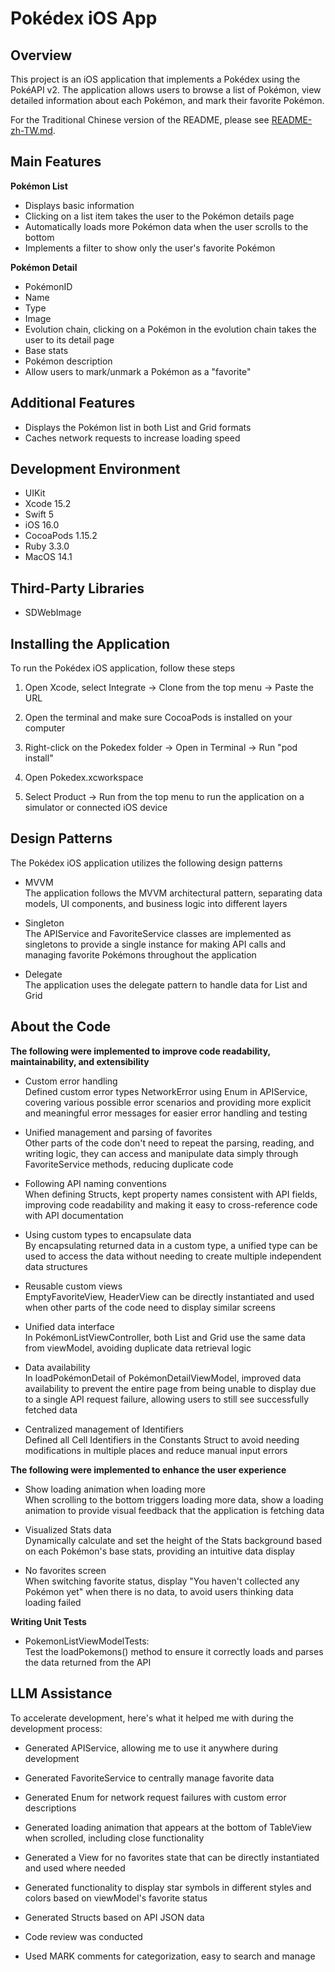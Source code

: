 # Pokédex iOS App

## Overview

This project is an iOS application that implements a Pokédex using the PokéAPI v2. The application allows users to browse a list of Pokémon, view detailed information about each Pokémon, and mark their favorite Pokémon.

For the Traditional Chinese version of the README, please see [README-zh-TW.md](README-zh-tw.md).

## Main Features

**Pokémon List**

- Displays basic information
- Clicking on a list item takes the user to the Pokémon details page
- Automatically loads more Pokémon data when the user scrolls to the bottom
- Implements a filter to show only the user's favorite Pokémon

**Pokémon Detail**

- PokémonID
- Name
- Type
- Image
- Evolution chain, clicking on a Pokémon in the evolution chain takes the user to its detail page
- Base stats
- Pokémon description
- Allow users to mark/unmark a Pokémon as a "favorite"

## Additional Features

- Displays the Pokémon list in both List and Grid formats
- Caches network requests to increase loading speed

## Development Environment

- UIKit
- Xcode 15.2
- Swift 5
- iOS 16.0
- CocoaPods 1.15.2
- Ruby 3.3.0
- MacOS 14.1

## Third-Party Libraries

- SDWebImage

## Installing the Application

To run the Pokédex iOS application, follow these steps

1. Open Xcode, select Integrate -> Clone from the top menu -> Paste the URL

2. Open the terminal and make sure CocoaPods is installed on your computer

3. Right-click on the Pokedex folder -> Open in Terminal -> Run "pod install"

4. Open Pokedex.xcworkspace 

5. Select Product -> Run from the top menu to run the application on a simulator or connected iOS device

## Design Patterns

The Pokédex iOS application utilizes the following design patterns

- MVVM  
  The application follows the MVVM architectural pattern, separating data models, UI components, and business logic into different layers

- Singleton  
  The APIService and FavoriteService classes are implemented as singletons to provide a single instance for making API calls and managing favorite Pokémons throughout the application

- Delegate  
  The application uses the delegate pattern to handle data for List and Grid

## About the Code

**The following were implemented to improve code readability, maintainability, and extensibility**

- Custom error handling  
  Defined custom error types NetworkError using Enum in APIService, covering various possible error scenarios and providing more explicit and meaningful error messages for easier error handling and testing

- Unified management and parsing of favorites  
  Other parts of the code don't need to repeat the parsing, reading, and writing logic, they can access and manipulate data simply through FavoriteService methods, reducing duplicate code

- Following API naming conventions  
  When defining Structs, kept property names consistent with API fields, improving code readability and making it easy to cross-reference code with API documentation

- Using custom types to encapsulate data  
  By encapsulating returned data in a custom type, a unified type can be used to access the data without needing to create multiple independent data structures 

- Reusable custom views  
  EmptyFavoriteView, HeaderView can be directly instantiated and used when other parts of the code need to display similar screens

- Unified data interface  
  In PokémonListViewController, both List and Grid use the same data from viewModel, avoiding duplicate data retrieval logic

- Data availability  
  In loadPokémonDetail of PokémonDetailViewModel, improved data availability to prevent the entire page from being unable to display due to a single API request failure, allowing users to still see successfully fetched data

- Centralized management of Identifiers  
  Defined all Cell Identifiers in the Constants Struct to avoid needing modifications in multiple places and reduce manual input errors

**The following were implemented to enhance the user experience**

- Show loading animation when loading more  
  When scrolling to the bottom triggers loading more data, show a loading animation to provide visual feedback that the application is fetching data

- Visualized Stats data  
  Dynamically calculate and set the height of the Stats background based on each Pokémon's base stats, providing an intuitive data display

- No favorites screen  
  When switching favorite status, display "You haven't collected any Pokémon yet" when there is no data, to avoid users thinking data loading failed

**Writing Unit Tests**
- PokemonListViewModelTests:  
  Test the loadPokemons() method to ensure it correctly loads and parses the data returned from the API

## LLM Assistance 

To accelerate development, here's what it helped me with during the development process:

- Generated APIService, allowing me to use it anywhere during development

- Generated FavoriteService to centrally manage favorite data

- Generated Enum for network request failures with custom error descriptions

- Generated loading animation that appears at the bottom of TableView when scrolled, including close functionality

- Generated a View for no favorites state that can be directly instantiated and used where needed

- Generated functionality to display star symbols in different styles and colors based on viewModel's favorite status

- Generated Structs based on API JSON data

- Code review was conducted

- Used MARK comments for categorization, easy to search and manage
